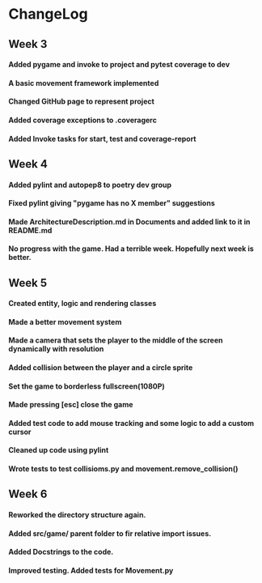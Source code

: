 # ChangeLog
## Week 3
#### Added pygame and invoke to project and pytest coverage to dev
#### A basic movement framework implemented 
#### Changed GitHub page to represent project
#### Added coverage exceptions to .coveragerc
#### Added Invoke tasks for start, test and coverage-report
## Week 4
#### Added pylint and autopep8 to poetry dev group
#### Fixed pylint giving "pygame has no X member" suggestions
#### Made ArchitectureDescription.md in Documents and added link to it in README.md
#### No progress with the game. Had a terrible week. Hopefully next week is better.
## Week 5
#### Created entity, logic and rendering classes
#### Made a better movement system
#### Made a camera that sets the player to the middle of the screen dynamically with resolution
#### Added collision between the player and a circle sprite
#### Set the game to borderless fullscreen(1080P)
#### Made pressing [esc] close the game
#### Added test code to add mouse tracking and some logic to add a custom cursor
#### Cleaned up code using pylint
#### Wrote tests to test collisioms.py and movement.remove_collision()
## Week 6
#### Reworked the directory structure again.
#### Added src/game/ parent folder to fir relative import issues.
#### Added Docstrings to the code. 
#### Improved testing. Added tests for Movement.py
